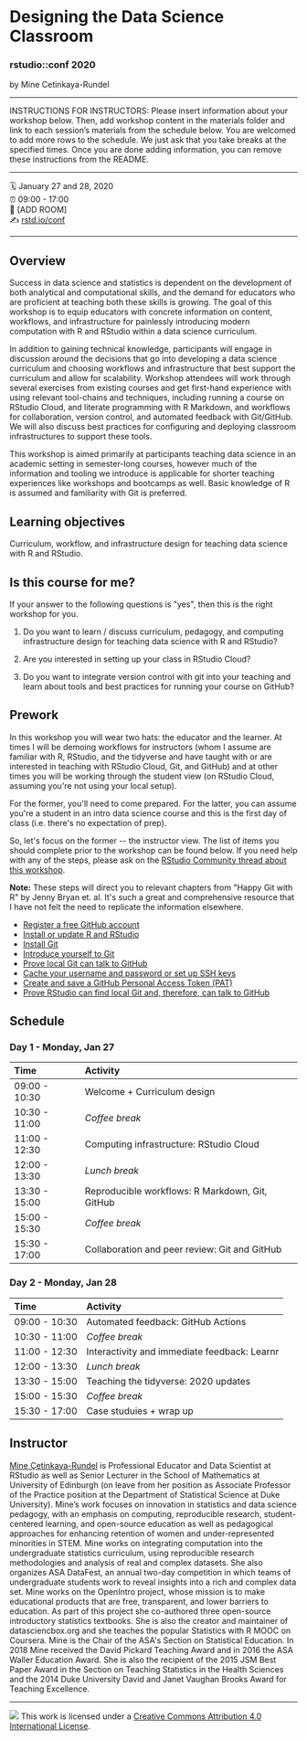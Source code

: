 Designing the Data Science Classroom
================

### rstudio::conf 2020

by Mine Cetinkaya-Rundel

-----

INSTRUCTIONS FOR INSTRUCTORS: Please insert information about your
workshop below. Then, add workshop content in the materials folder and
link to each session’s materials from the schedule below. You are
welcomed to add more rows to the schedule. We just ask that you take
breaks at the specified times. Once you are done adding information, you
can remove these instructions from the README.

-----

:spiral_calendar: January 27 and 28, 2020  
:alarm_clock:     09:00 - 17:00  
:hotel:           \[ADD ROOM\]  
:writing_hand:    [rstd.io/conf](http://rstd.io/conf)

-----

## Overview

Success in data science and statistics is dependent on the development of both analytical and computational skills, and the demand for educators who are proficient at teaching both these skills is growing. The goal of this workshop is to equip educators with concrete information on content, workflows, and infrastructure for painlessly introducing modern computation with R and RStudio within a data science curriculum.

In addition to gaining technical knowledge, participants will engage in discussion around the decisions that go into developing a data science curriculum and choosing workflows and infrastructure that best support the curriculum and allow for scalability. Workshop attendees will work through several exercises from existing courses and get first-hand experience with using relevant tool-chains and techniques, including running a course on RStudio Cloud, and literate programming with R Markdown, and workflows for collaboration, version control, and automated feedback with Git/GitHub. We will also discuss best practices for configuring and deploying classroom infrastructures to support these tools.

This workshop is aimed primarily at participants teaching data science in an academic setting in semester-long courses, however much of the information and tooling we introduce is applicable for shorter teaching experiences like workshops and bootcamps as well. Basic knowledge of R is assumed and familiarity with Git is preferred.

## Learning objectives

Curriculum, workflow, and infrastructure design for teaching data science with R and RStudio.

## Is this course for me?

If your answer to the following questions is "yes", then this is the right workshop for you.

1. Do you want to learn / discuss curriculum, pedagogy, and computing infrastructure design for teaching data science with R and RStudio?

2. Are you interested in setting up your class in RStudio Cloud?

3. Do you want to integrate version control with git into your teaching and learn about tools and best practices for running your course on GitHub?

## Prework

In this workshop you will wear two hats: the educator and the learner. At times I will be demoing workflows for instructors (whom I assume are familiar with R, RStudio, and the tidyverse and have taught with or are interested in teaching with RStudio Cloud, Git, and GitHub) and at other times you will be working through the student view (on RStudio Cloud, assuming you're not using your local setup).

For the former, you'll need to come prepared. For the latter, you can assume you're a student in an intro data science course and this is the first day of class (i.e. there's no expectation of prep).

So, let's focus on the former -- the instructor view. The list of items you should complete prior to the workshop can be found below. If you need help with any of the steps, please ask on the [RStudio Community thread about this workshop](https://community.rstudio.com/t/designing-the-data-science-classroom-workshop-rstudio-conf-2020).

**Note:** These steps will direct you to relevant chapters from "Happy Git with R" by Jenny Bryan et. al. It's such a great and comprehensive resource that I have not felt the need to replicate the information elsewhere.

- [Register a free GitHub account](https://happygitwithr.com/github-acct.html#github-acct)
- [Install or update R and RStudio](https://happygitwithr.com/install-r-rstudio.html#install-r-rstudio)
- [Install Git](https://happygitwithr.com/install-git.html#install-git)
- [Introduce yourself to Git](https://happygitwithr.com/hello-git.html#hello-git)
- [Prove local Git can talk to GitHub](https://happygitwithr.com/push-pull-github.html#push-pull-github)
- [Cache your username and password or set up SSH keys](https://happygitwithr.com/credential-caching.html#credential-caching)
- [Create and save a GitHub Personal Access Token (PAT)](https://happygitwithr.com/credential-caching.html#credential-caching)
- [Prove RStudio can find local Git and, therefore, can talk to GitHub](https://happygitwithr.com/rstudio-git-github.html#rstudio-git-github)

## Schedule

### Day 1 - Monday, Jan 27

| Time          | Activity         |
| :------------ | :--------------- |
| 09:00 - 10:30 | Welcome +  Curriculum design |
| 10:30 - 11:00 | *Coffee break*   |
| 11:00 - 12:30 | Computing infrastructure: RStudio Cloud |
| 12:00 - 13:30 | *Lunch break*    |
| 13:30 - 15:00 | Reproducible workflows: R Markdown, Git, GitHub |
| 15:00 - 15:30 | *Coffee break*   |
| 15:30 - 17:00 | Collaboration and peer review: Git and GitHub |

### Day 2 - Monday, Jan 28

| Time          | Activity         |
| :------------ | :--------------- |
| 09:00 - 10:30 | Automated feedback: GitHub Actions |
| 10:30 - 11:00 | *Coffee break*   |
| 11:00 - 12:30 | Interactivity and immediate feedback: Learnr |
| 12:00 - 13:30 | *Lunch break*    |
| 13:30 - 15:00 | Teaching the tidyverse: 2020 updates  |
| 15:00 - 15:30 | *Coffee break*   |
| 15:30 - 17:00 | Case studuies + wrap up   |

## Instructor

[Mine Çetinkaya-Rundel](http://mine-cr.com/) is Professional Educator and Data Scientist at RStudio as well as Senior Lecturer in the School of Mathematics at University of Edinburgh (on leave from her position as Associate Professor of the Practice position at the Department of Statistical Science at Duke University). Mine’s work focuses on innovation in statistics and data science pedagogy, with an emphasis on computing, reproducible research, student-centered learning, and open-source education as well as pedagogical approaches for enhancing retention of women and under-represented minorities in STEM. Mine works on integrating computation into the undergraduate statistics curriculum, using reproducible research methodologies and analysis of real and complex datasets. She also organizes ASA DataFest, an annual two-day competition in which teams of undergraduate students work to reveal insights into a rich and complex data set. Mine works on the OpenIntro project, whose mission is to make educational products that are free, transparent, and lower barriers to education. As part of this project she co-authored three open-source introductory statistics textbooks. She is also the creator and maintainer of datasciencbox.org and she teaches the popular Statistics with R MOOC on Coursera. Mine is the Chair of the ASA's Section on Statistical Education. In 2018 Mine received the David Pickard Teaching Award and in 2016 the ASA Waller Education Award. She is also the recipient of the 2015 JSM Best Paper Award in the Section on Teaching Statistics in the Health Sciences and the 2014 Duke University David and Janet Vaughan Brooks Award for Teaching Excellence.

-----

![](https://i.creativecommons.org/l/by/4.0/88x31.png) This work is
licensed under a [Creative Commons Attribution 4.0 International
License](https://creativecommons.org/licenses/by/4.0/).
